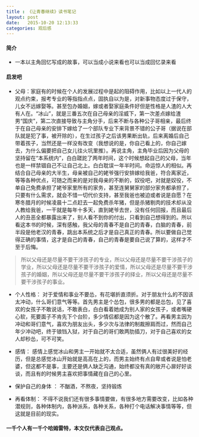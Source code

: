 ```yaml
---
title : 《让青春继续》读书笔记
layout: post
date:   2015-10-20 12:13:33
categories: 观后感
---
```


#### 简介

* 一本以主角回忆写成的故事，可以当成小说来看也可以当成回忆录来看



#### 启发吧

* 父母：家庭有的时候在个人的发展过程中是起的阻碍作用，比如以上一代人的观点约束，报考专业的等指指点点，固执自以为是，对新事物态度过于保守，儿女不远嫁娶等。甚至包办婚姻，嫁或者娶家庭条件好但是性格是人渣的人大有人在。“冰山”，就是三番五次在自己母亲的淫威下，第一次差点嫁给渣男“国庆”，第二次直接导致与主角分手，后来不断与各种公子哥相亲，最后终于在自己母亲的安排下嫁给了一个部队专业下来背景不错的公子哥（据说在部队就是犯了事，被开除的），在生过孩子之后该男果断出轨，后来离婚后自己带着孩子，当然还是一样没有改变（我想说的是，你自己看上的，你自己嫁去，为什么偏要把自己女儿往火坑里推）。再说主角，主角毕业后因为父母的坚持留在“本系统内”，白白蹉跎了两年时间，这个时候想起自己的父母，当年也是一样禁锢自己不让自己北上。白白耽误一年半时间。命运惊人的相似。再结合自己母亲的大半生，母亲被自己的姥爷强行安排嫁给我爸，符合离家近，等等各种优点，可随之而来的是对我母亲的不断的，奴役吧，对就是奴役，不单自己免费承担了姥爷家里所有的家务，甚至连舅舅家的部分家务都承担了，只要有什么需求，就会不惜一切代价支持，甚至我爸也被迫或者说是自愿？在寒冬腊月的时候凌晨十二点赶去一起免费杀年猪，但是杀猪剔肉的技术却从没人教给我爸，一干就是每年十多天，直到姥爷去世，没有任何回报，而且最后人的丑恶全都暴露出来了，别人看不到你的付出，只看到自己想得到的。所以看这本书的时候，深有感触，我父母的青春不是自己的青春，白脑的青春，前半段是他老汉的青春，跳出本系统之后才是自己真正的青春。所以要做自己觉得正确的事情，这才是自己的青春，自己的青春是要自己说了算的，这样才不至于后悔。

> 所以父母还是尽量不要干涉孩子的专业，所以父母还是尽量不要干涉孩子的学业，所以父母还是尽量不要干涉孩子的爱情，所以父母还是尽量不要干涉孩子的婚姻，所以父母还是尽量不要干涉孩子的择业，所以父母还是尽量不要干涉孩子的事业。

* 个人性格： 对于爱情和事业不要怂，有花堪折直须折。对于朋友什么的不因该太冲动，什么哥们意气等等。首先男主是个怂包，很多男的都是怂包，见了喜欢的女孩子不敢说话，不敢表白，白白看着她成为别人家的女孩子，或者嘴硬心软，死要面子不肯先下个台阶，多少情侣都是因为这个散了。再看男主因为冲动和哥们意气，喜欢为朋友出头，多少次与法律的制裁擦肩而过，然而自己年少冲动吧，终于锒铛入狱，对于自己的哥们敢两肋插刀，对于自己喜欢的女人却秒怂，可不可笑。

* 感情： 感情上感觉冰山和男主一开始就不太合适，虽然俩人有过很美好的经历，但是总感觉冰山开始就是高高在上的，而男主始终有点自卑或者说是怕老婆，但这都不是事，主要还是俩人缺乏沟通，始终都没有真的敞开心扉好好谈谈，而且有的时候男主喜欢把事情藏在自己的心里。

* 保护自己的身体 ： 不酗酒，不熬夜，坚持锻炼

* 再看体制： 不得不说我们还有很多事情要做，有很多地方需要改变，比如各种潜规则，各种体制内，各种派系，各种关系，各种打个电话解决事情等等，但这就是目前的现实。

#### 一千个人有一千个哈姆雷特，本文仅代表自己观点。
